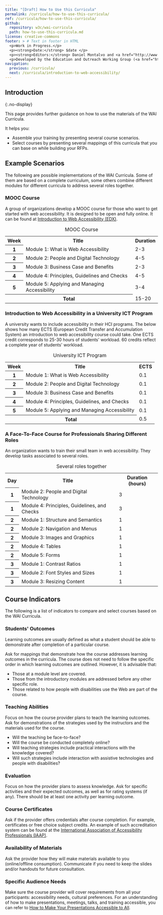 ```yaml
---
title: "[Draft] How to Use this Curricula"
permalink: /curricula/how-to-use-this-curricula/
ref: /curricula/how-to-use-this-curricula/
github:
  repository: w3c/wai-curricula
  path: how-to-use-this-curricula.md
license: creative-commons
footer: > # Text in footer in HTML
  <p>Work in Progress.</p>
  <p><strong>Date:</strong> $date </p>
  <p><strong>Editors:</strong> Daniel Montalvo and <a href="http://www.w3.org/People/shadi/">Shadi Abou-Zahra</a>. Contributors: <a href="https://www.w3.org/WAI/EO/EOWG-members">EOWG Participants</a></p>
  <p>Developed by the Education and Outreach Working Group (<a href="http://www.w3.org/WAI/EO/">EOWG</a>). Developed with support from the <a href="https://www.w3.org/WAI/about/projects/wai-guide/">WAI-Guide Project</a> funded by the European Commission (EC) under the Horizon 2020 program (Grant Agreement 822245).</p>
navigation:
  previous: /curricula/
  next: /curricula/introduction-to-web-accessibility/
---
```


## Introduction
{:.no-display}

This page provides further guidance on how to use the materials of the WAI Curricula.

It helps you:

* Assemble your training by presenting several course scenarios.
* Select courses by presenting several mappings of this curricula that you can base on while building your RFPs.

## Example Scenarios

The following are possible implementations of the WAI Curricula. Some of them are based on a complete curriculum, some others combine different modules for different curricula to address several roles together.

### MOOC Course

A group of organizations develop a MOOC course for those who want to get started with web accessibility. It is designed to be open and fully online. It can be found at [Introduction to Web Accessibility (EDX)](https://www.edx.org/course/web-accessibility-introduction).

<table>
<caption>MOOC Course</caption>
<tbody>
<tr>
<th>Week</th>
<th>Title</th>
<th>Duration </th>
</tr>
<tr>
<th>1</th>
<td>Module 1: What is Web Accessibility</td>
<td>2-3</td>
</tr>
<tr>
<th>2</th>
<td>Module 2: People and Digital Technology</td>
<td>4-5</td>
</tr>
<tr>
<th>3</th>
<td>Module 3: Business Case and Benefits</td>
<td>2-3</td>
</tr>
<tr>
<th>4</th>
<td>Module 4: Principles, Guidelines and Checks</td>
<td>4-5</td>
</tr>
<tr>
<th>5</th>
<td>Module 5: Applying and Managing Accessibility</td>
<td>3-4</td>
</tr>
<tr>
<th colspan="2">Total</th>
<td>15-20</td>
</tr>
</tbody>
</table>

### Introduction to Web Accessibility in a University ICT Program

A university wants to include accessibility in their HCI programs. The below shows how many ECTS (European Credit Transfer and Accumulation System) an introduction to web accessibility course could take. One ECTS credit corresponds to 25-30 hours of students' workload. 60 credits reflect a complete year of students' workload.

<table>
<caption>University ICT Program</caption>
<tbody>
<tr>
<th>Week</th>
<th>Title</th>
<th>ECTS</th>
</tr>
<tr>
<th>1</th>
<td>Module 1: What is Web Accessibility</td>
<td>0.1</td>
</tr>
<tr>
<th>2</th>
<td>Module 2: People and Digital Technology</td>
<td>0.1</td>
</tr>
<tr>
<th>3</th>
<td>Module 3: Business Case and Benefits</td>
<td>0.1</td>
</tr>
<tr>
<th>4</th>
<td>Module 4: Principles, Guidelines, and Checks</td>
<td>0.1</td>
</tr>
<tr>
<th>5</th>
<td>Module 5: Applying and Managing Accessibility</td>
<td>0.1</td>
</tr>
<tr>
<th colspan="2">Total</th>
<td>0.5</td>
</tr>
</tbody>
</table>

### A Face-To-Face Course for Professionals Sharing Different Roles

An organization wants to train their small team in web accessibility. They develop tasks associated to several roles.

<table>
<caption>Several roles together</caption>
<tbody>
<tr>
<th>Day</th>
<th>Title</th>
<th>Duration (hours)</th>
</tr>
<tr>
<th>1</th>
<td>Module 2: People and Digital Technology</td>
<td>3</td>
</tr>
<tr>
<th>1</th>
<td>Module 4: Principles, Guidelines, and Checks</td>
<td>3</td>
</tr>
<tr>
<th>2</th>
<td>Module 1: Structure and Semantics</td>
<td>1</td>
</tr>
<tr>
<th>2</th>
<td>Module 2: Navigation and Menus</td>
<td>1</td>
</tr>
<tr>
<th>2</th>
<td>Module 3: Images and Graphics</td>
<td>1</td>
</tr>
<tr>
<th>2</th>
<td>Module 4: Tables</td>
<td>1</td>
</tr>
<tr>
<th>2</th>
<td>Module 5: Forms</td>
<td>1</td>
</tr>
<tr>
<th>3</th>
<td>Module 1: Contrast Ratios</td>
<td>1</td>
</tr>
<tr>
<th>3</th>
<td>Module 2: Font Styles and Sizes</td>
<td>1</td>
</tr>
<tr>
<th>3</th>
<td>Module 3: Resizing Content</td>
<td>1</td>
</tr>
</tbody>
</table>

## Course Indicators

The following is a list of indicators to compare and select courses based on the WAI Curricula.

### Students' Outcomes

Learning outcomes are usually defined as what a student should be able to demonstrate after completion of a particular course.

Ask for mappings that demonstrate how the course addresses learning outcomes in the curricula. The course does not need to follow the specific order in which learning outcomes are outlined. However, it is advisable that:

* Those at a module level are covered.
* Those from the introductory modules are addressed before any other specific role.
* Those related to how people with disabilities use the Web are part of the course.

### Teaching Abilities

Focus on how the course provider plans to teach the learning outcomes. Ask for demonstrations of the strategies used by the instructors and the materials used for the course.
* Will the teaching be face-to-face?
* Will the course be conducted completely online?
* Will teaching strategies include practical interactions with the knowledge covered?
* Will such strategies include interaction with assistive technologies and people with disabilities?

### Evaluation

Focus on how the provider plans to assess knowledge. Ask for specific activities and their expected outcomes, as well as for rating systems (if any). There should be at least one activity per learning outcome. 

### Course Certificates

Ask if the provider offers credentials after course completion. For example, certificates or free choice subject credits. An example of such accreditation system can be found at the [International Association of Accessibility Professionals (IAAP)](https://www.accessibilityassociation.org/).

### Availability of Materials

Ask the provider how they will make materials available to you (online/offline consumption). Communicate if you need to keep the slides and/or handouts for future consultation.

### Specific Audience Needs

Make sure the course provider will cover requirements from all your participants: accessibility needs, cultural preferences. For an understanding of how to make presentations, meetings, talks, and training accessible, you can refer to [How to Make Your Presentations Accessible to All](/teach-advocate/accessible-presentations/).
